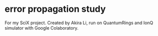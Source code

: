 # error propagation study
For my SciX project. Created by Akira Li, run on QuantumRings and IonQ simulator with Google Colaboratory.
